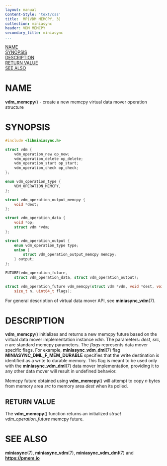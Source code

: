 ```yaml
---
layout: manual
Content-Style: 'text/css'
title: _MP(VDM_MEMCPY, 3)
collection: miniasync
header: VDM_MEMCPY
secondary_title: miniasync
...
```


[comment]: <> (SPDX-License-Identifier: BSD-3-Clause)
[comment]: <> (Copyright 2022, Intel Corporation)

[comment]: <> (vdm_memcpy.3 -- man page for miniasync vdm_memcpy operation)

[NAME](#name)<br />
[SYNOPSIS](#synopsis)<br />
[DESCRIPTION](#description)<br />
[RETURN VALUE](#return-value)<br />
[SEE ALSO](#see-also)<br />

# NAME #

**vdm_memcpy**() - create a new memcpy virtual data mover operation structure

# SYNOPSIS #

```c
#include <libminiasync.h>

struct vdm {
	vdm_operation_new op_new;
	vdm_operation_delete op_delete;
	vdm_operation_start op_start;
	vdm_operation_check op_check;
};

enum vdm_operation_type {
	VDM_OPERATION_MEMCPY,
};

struct vdm_operation_output_memcpy {
	void *dest;
};

struct vdm_operation_data {
	void *op;
	struct vdm *vdm;
};

struct vdm_operation_output {
	enum vdm_operation_type type;
	union {
		struct vdm_operation_output_memcpy memcpy;
	} output;
};

FUTURE(vdm_operation_future,
	struct vdm_operation_data, struct vdm_operation_output);

struct vdm_operation_future vdm_memcpy(struct vdm *vdm, void *dest, void *src,
	size_t n, uint64_t flags);
```

For general description of virtual data mover API, see **miniasync_vdm**(7).

# DESCRIPTION #

**vdm_memcpy**() initializes and returns a new memcpy future based on the virtual data mover
implementation instance *vdm*. The parameters: *dest*, *src*, *n* are standard memcpy parameters.
The *flags* represents data mover specific flags. For example, **miniasync_vdm_dml**(7) flag
**MINIASYNC_DML_F_MEM_DURABLE** specifies that the write destination is identified as a write
to durable memory. This flag is meant to be used only with the **miniasync_vdm_dml**(7) data mover
implementation, providing it to any other data mover will result in undefined behavior.

Memcpy future obtained using **vdm_memcpy**() will attempt to copy *n* bytes from memory area
*src* to memory area *dest* when its polled.

## RETURN VALUE ##

The **vdm_memcpy**() function returns an initialized *struct vdm_operation_future* memcpy future.

# SEE ALSO #

**miniasync**(7), **miniasync_vdm**(7),
**miniasync_vdm_dml**(7) and **<https://pmem.io>**
